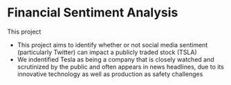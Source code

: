 # Financial Sentiment Analysis

This project

* This project aims to identify whether or not social media sentiment (particularly Twitter) can impact a publicly traded stock (TSLA)
* We indentified Tesla as being a company that is closely watched and scrutinized by the public and often appears in news headlines, due to its innovative technology as well as production as safety challenges
